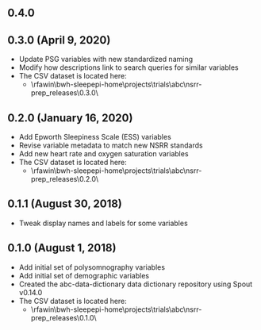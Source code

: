 ## 0.4.0

## 0.3.0 (April 9, 2020)

- Update PSG variables with new standardized naming
- Modify how descriptions link to search queries for similar variables
- The CSV dataset is located here:
    - \\rfawin\bwh-sleepepi-home\projects\trials\abc\nsrr-prep\_releases\0.3.0\

## 0.2.0 (January 16, 2020)

- Add Epworth Sleepiness Scale (ESS) variables
- Revise variable metadata to match new NSRR standards
- Add new heart rate and oxygen saturation variables
- The CSV dataset is located here:
    - \\rfawin\bwh-sleepepi-home\projects\trials\abc\nsrr-prep\_releases\0.2.0\

## 0.1.1 (August 30, 2018)

- Tweak display names and labels for some variables

## 0.1.0 (August 1, 2018)

- Add initial set of polysomnography variables
- Add initial set of demographic variables
- Created the abc-data-dictionary data dictionary repository using Spout v0.14.0
- The CSV dataset is located here:
    - \\rfawin\bwh-sleepepi-home\projects\trials\abc\nsrr-prep\_releases\0.1.0\
